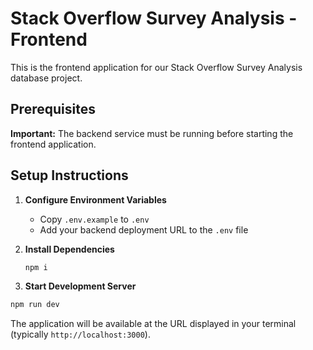 # Stack Overflow Survey Analysis - Frontend

This is the frontend application for our Stack Overflow Survey Analysis database project.

## Prerequisites

**Important:** The backend service must be running before starting the frontend application.

## Setup Instructions

1. **Configure Environment Variables**
   - Copy `.env.example` to `.env`
   - Add your backend deployment URL to the `.env` file

2. **Install Dependencies**
   ```bash
   npm i
   ```

3. **Start Development Server**
```bash
npm run dev
```

The application will be available at the URL displayed in your terminal (typically `http://localhost:3000`).
